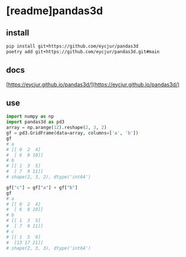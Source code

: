 # [readme]pandas3d

## install
```bash
pip install git+https://github.com/eycjur/pandas3d
poetry add git+https://github.com/eycjur/pandas3d.git#main
```

## docs
[https://eycjur.github.io/pandas3d/](https://eycjur.github.io/pandas3d/)

## use
```python
import numpy as np
import pandas3d as pd3
array = np.arange(12).reshape(2, 3, 2)
gf = pd3.GridFrame(data=array, columns=['a', 'b'])
gf
# a
# [[ 0  2  4]
#  [ 6  8 10]]
# b
# [[ 1  3  5]
#  [ 7  9 11]]
# shape(2, 3, 2), dtype('int64')

gf["c"] = gf["a"] + gf["b"]
gf
# a
# [[ 0  2  4]
#  [ 6  8 10]]
# b
# [[ 1  3  5]
#  [ 7  9 11]]
# c
# [[ 1  5  9]
#  [13 17 21]]
# shape(2, 3, 3), dtype('int64')
```
